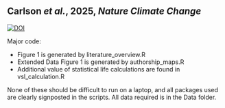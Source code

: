 ## Carlson _et al._, 2025, _Nature Climate Change_

[![DOI](https://zenodo.org/badge/836013515.svg)](https://doi.org/10.5281/zenodo.15015089)

Major code:
- Figure 1 is generated by literature_overview.R
- Extended Data Figure 1 is generated by authorship_maps.R
- Additional value of statistical life calculations are found in vsl_calculation.R

None of these should be difficult to run on a laptop, and all packages used are clearly signposted in the scripts. All data required is in the Data folder.
